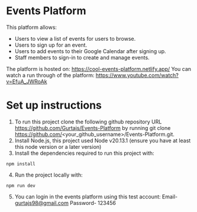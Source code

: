 # Events Platform 
This platform allows:
- Users to view a list of events for users to browse.
- Users to sign up for an event.
- Users to add events to their Google Calendar after signing up.
- Staff members to sign-in to create and manage events.

The platform is hosted on: https://cool-events-platform.netlify.app/
You can watch a run through of the platform: https://www.youtube.com/watch?v=EfuA_JWRoAk

# Set up instructions
1. To run this project clone the following github repository URL https://github.com/Gurtajs/Events-Platform by running git clone https://github.com/<your_github_username>/Events-Platform.git.
2. Install Node.js, this project used Node v20.13.1 (ensure you have at least this node version or a later version)
3. Install the dependencies required to run this project with: 
``` 
npm install 
``` 
4. Run the project locally with:
``` 
npm run dev 
``` 
5. You can login in the events platform using this test account: Email- gurtajs98@gmail.com Password- 123456
